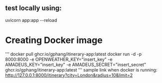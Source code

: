 ## test locally using:
uvicorn app:app --reload

# Creating Docker image
'''
docker pull ghcr.io/gphang/itinerary-app:latest
docker run -d -p 8000:8000 -e OPENWEATHER_KEY="insert_key" -e AMADEUS_KEY="insert_key" -e AMADEUS_SECRET="insert_secret" ghcr.io/gphang/itinerary-app:latest
'''
sample link when docker is running:
http://127.0.0.1:8000/itinerary?city=London&radius=10&limit=2